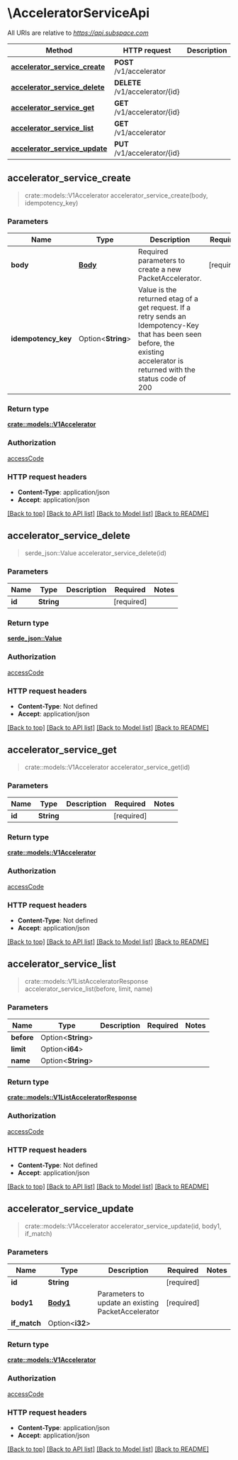 # \AcceleratorServiceApi

All URIs are relative to *https://api.subspace.com*

Method | HTTP request | Description
------------- | ------------- | -------------
[**accelerator_service_create**](AcceleratorServiceApi.md#accelerator_service_create) | **POST** /v1/accelerator | 
[**accelerator_service_delete**](AcceleratorServiceApi.md#accelerator_service_delete) | **DELETE** /v1/accelerator/{id} | 
[**accelerator_service_get**](AcceleratorServiceApi.md#accelerator_service_get) | **GET** /v1/accelerator/{id} | 
[**accelerator_service_list**](AcceleratorServiceApi.md#accelerator_service_list) | **GET** /v1/accelerator | 
[**accelerator_service_update**](AcceleratorServiceApi.md#accelerator_service_update) | **PUT** /v1/accelerator/{id} | 



## accelerator_service_create

> crate::models::V1Accelerator accelerator_service_create(body, idempotency_key)


### Parameters


Name | Type | Description  | Required | Notes
------------- | ------------- | ------------- | ------------- | -------------
**body** | [**Body**](Body.md) | Required parameters to create a new PacketAccelerator. | [required] |
**idempotency_key** | Option<**String**> | Value is the returned etag of a get request.  If a retry sends an Idempotency-Key that has been seen before, the existing accelerator is returned with the status code of 200 |  |

### Return type

[**crate::models::V1Accelerator**](v1Accelerator.md)

### Authorization

[accessCode](../README.md#accessCode)

### HTTP request headers

- **Content-Type**: application/json
- **Accept**: application/json

[[Back to top]](#) [[Back to API list]](../README.md#documentation-for-api-endpoints) [[Back to Model list]](../README.md#documentation-for-models) [[Back to README]](../README.md)


## accelerator_service_delete

> serde_json::Value accelerator_service_delete(id)


### Parameters


Name | Type | Description  | Required | Notes
------------- | ------------- | ------------- | ------------- | -------------
**id** | **String** |  | [required] |

### Return type

[**serde_json::Value**](serde_json::Value.md)

### Authorization

[accessCode](../README.md#accessCode)

### HTTP request headers

- **Content-Type**: Not defined
- **Accept**: application/json

[[Back to top]](#) [[Back to API list]](../README.md#documentation-for-api-endpoints) [[Back to Model list]](../README.md#documentation-for-models) [[Back to README]](../README.md)


## accelerator_service_get

> crate::models::V1Accelerator accelerator_service_get(id)


### Parameters


Name | Type | Description  | Required | Notes
------------- | ------------- | ------------- | ------------- | -------------
**id** | **String** |  | [required] |

### Return type

[**crate::models::V1Accelerator**](v1Accelerator.md)

### Authorization

[accessCode](../README.md#accessCode)

### HTTP request headers

- **Content-Type**: Not defined
- **Accept**: application/json

[[Back to top]](#) [[Back to API list]](../README.md#documentation-for-api-endpoints) [[Back to Model list]](../README.md#documentation-for-models) [[Back to README]](../README.md)


## accelerator_service_list

> crate::models::V1ListAcceleratorResponse accelerator_service_list(before, limit, name)


### Parameters


Name | Type | Description  | Required | Notes
------------- | ------------- | ------------- | ------------- | -------------
**before** | Option<**String**> |  |  |
**limit** | Option<**i64**> |  |  |
**name** | Option<**String**> |  |  |

### Return type

[**crate::models::V1ListAcceleratorResponse**](v1ListAcceleratorResponse.md)

### Authorization

[accessCode](../README.md#accessCode)

### HTTP request headers

- **Content-Type**: Not defined
- **Accept**: application/json

[[Back to top]](#) [[Back to API list]](../README.md#documentation-for-api-endpoints) [[Back to Model list]](../README.md#documentation-for-models) [[Back to README]](../README.md)


## accelerator_service_update

> crate::models::V1Accelerator accelerator_service_update(id, body1, if_match)


### Parameters


Name | Type | Description  | Required | Notes
------------- | ------------- | ------------- | ------------- | -------------
**id** | **String** |  | [required] |
**body1** | [**Body1**](Body1.md) | Parameters to update an existing PacketAccelerator | [required] |
**if_match** | Option<**i32**> |  |  |

### Return type

[**crate::models::V1Accelerator**](v1Accelerator.md)

### Authorization

[accessCode](../README.md#accessCode)

### HTTP request headers

- **Content-Type**: application/json
- **Accept**: application/json

[[Back to top]](#) [[Back to API list]](../README.md#documentation-for-api-endpoints) [[Back to Model list]](../README.md#documentation-for-models) [[Back to README]](../README.md)

